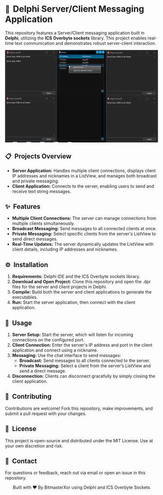 <h1><span style="font-size: 24px; margin-right: 10px;">📡</span>Delphi Server/Client Messaging Application</h1>

<p>This repository features a Server/Client messaging application built in <strong>Delphi</strong>, utilizing the <strong>ICS Overbyte sockets</strong> library. This project enables real-time text communication and demonstrates robust server-client interaction.</p>

<p align="center">
  <img src="Preview.png" alt="Screenshot of Delphi VOIP and Chat Applications" style="max-width:100%; height:auto;">
</p>

<h2><span style="font-size: 20px; margin-right: 10px;">📋</span>Projects Overview</h2>
<ul>
  <li><strong>Server Application:</strong> Handles multiple client connections, displays client IP addresses and nicknames in a ListView, and manages both broadcast and private messaging.</li>
  <li><strong>Client Application:</strong> Connects to the server, enabling users to send and receive text string messages.</li>
</ul>

<h2><span style="font-size: 20px; margin-right: 10px;">✨</span>Features</h2>
<ul>
  <li><strong>Multiple Client Connections:</strong> The server can manage connections from multiple clients simultaneously.</li>
  <li><strong>Broadcast Messaging:</strong> Send messages to all connected clients at once.</li>
  <li><strong>Private Messaging:</strong> Select specific clients from the server's ListView to send direct messages.</li>
  <li><strong>Real-Time Updates:</strong> The server dynamically updates the ListView with client details, including IP addresses and nicknames.</li>
</ul>

<h2><span style="font-size: 20px; margin-right: 10px;">⚙️</span>Installation</h2>
<ol>
  <li><strong>Requirements:</strong> Delphi IDE and the ICS Overbyte sockets library.</li>
  <li><strong>Download and Open Project:</strong> Clone this repository and open the .dpr files for the server and client projects in Delphi.</li>
  <li><strong>Compile:</strong> Build both the server and client applications to generate the executables.</li>
  <li><strong>Run:</strong> Start the server application, then connect with the client application.</li>
</ol>

<h2><span style="font-size: 20px; margin-right: 10px;">🔌</span>Usage</h2>
<ol>
  <li><strong>Server Setup:</strong> Start the server, which will listen for incoming connections on the configured port.</li>
  <li><strong>Client Connection:</strong> Enter the server's IP address and port in the client application and connect using a nickname.</li>
  <li><strong>Messaging:</strong> Use the chat interface to send messages:
    <ul>
      <li><strong>Broadcast:</strong> Send messages to all clients connected to the server.</li>
      <li><strong>Private Messaging:</strong> Select a client from the server’s ListView and send a direct message.</li>
    </ul>
  </li>
  <li><strong>Disconnection:</strong> Clients can disconnect gracefully by simply closing the client application.</li>
</ol>

<h2><span style="font-size: 20px; margin-right: 10px;">🤝</span>Contributing</h2>
<p>Contributions are welcome! Fork this repository, make improvements, and submit a pull request with your changes.</p>

<h2><span style="font-size: 20px; margin-right: 10px;">📜</span>License</h2>
<p>This project is open-source and distributed under the MIT License. Use at your own discretion and risk.</p>

<h2><span style="font-size: 20px; margin-right: 10px;">📧</span>Contact</h2>
<p>For questions or feedback, reach out via email or open an issue in this repository.</p>

<p align="center">Built with ❤️ By BitmasterXor using Delphi and ICS Overbyte Sockets</p>
